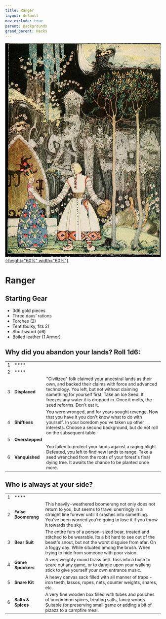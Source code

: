```yaml
---
title: Ranger
layout: default
nav_exclude: true
parent: Backgrounds
grand_parent: Hacks
---
```


[![Alt text](/img/backgrounds/ranger.jpg "East of the Sun and West of the Moon, illustrated by Kay Nielsen"){:height="60%" width="60%"}](/img/backgrounds/ranger.jpg)

# Ranger

## Starting Gear

- 3d6 gold pieces
- Three days’ rations
- Torches (2)
- Tent (bulky, fits 2)
- Shortsword (d6)
- Boiled leather (1 Armor)

## Why did you abandon your lands? Roll 1d6:

|      |      |      |
| ---- | ---- | ---- |
| 1    |**** |      |
| 2    |**** |      |
| 3    | **Displaced**  | "Civilized" folk claimed your ancestral lands as their own, and backed their claims with force and advanced technology. You left, but not without claiming something for yourself first. Take an Ice Seed. It freezes any water it is dropped in. Once it melts, the seed reforms. Don't eat it.  |
| 4    | **Shiftless**  | You were wronged, and for years sought revenge. Now that you have it you don't know what to do with yourself. In your boredom you've taken up other interests. Choose a second background, but do not roll on the subsequent table.  |
| 5    |**Overstepped** |      |
| 6    |**Vanquished**| You failed to protect your lands against a raging blight. Defeated, you left to find new lands to range. Take a seed wrenched from the roots of your forest's final dying tree. It awaits the chance to be planted once more.|     

## Who is always at your side?

|      |                          |                                                              |
| ---- | ------------------------ | ------------------------------------------------------------ |
| 1    | **** |  |
| 2    | **False Boomerang** | This heavily-weathered boomerang not only does not return to you, but seems to travel unerringly in a straight line forever until it crashes into something. You've been worried you're going to lose it if you throw it towards the sky. |
| 3    | **Bear Suit**  | The entire furs of a person-sized bear, treated and stitched to be wearable. Its a bit hard to see out of the beast's snout, but not the worst disguise from afar. On a foggy day. While situated among the brush. When trying to hide from someone with poor vision. |
| 4    | **Game Spookers** | A very weighty round brass bell. Toss into a bush to scare out any game, or to dangle upon your walking stick to give yourself your own entrance music. |
| 5    | **Snare Kit**| A heavy canvas sack filled with all manner of traps - iron teeth, lassos, ropes, nets, counter weights, snares, etc. |
| 6    | **Salts & Spices** | A very fine wooden box filled with tubes and pouches of uncommon spices, treating salts, fancy woods. Suitable for preserving small game or adding a bit of pizazz to a campfire meal. |
